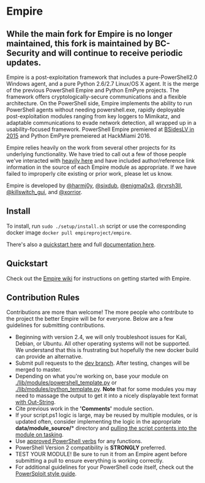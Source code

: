 # Empire

## While the main fork for Empire is no longer maintained, this fork is maintained by BC-Security and will continue to receive periodic updates.

Empire is a post-exploitation framework that includes a pure-PowerShell2.0 Windows agent, and a pure Python 2.6/2.7 Linux/OS X agent. It is the merge of the previous PowerShell Empire and Python EmPyre projects. The framework offers cryptologically-secure communications and a flexible architecture. On the PowerShell side, Empire implements the ability to run PowerShell agents without needing powershell.exe, rapidly deployable post-exploitation modules ranging from key loggers to Mimikatz, and adaptable communications to evade network detection, all wrapped up in a usability-focused framework. PowerShell Empire premiered at [BSidesLV in 2015](https://www.youtube.com/watch?v=Pq9t59w0mUI) and Python EmPyre premeiered at HackMiami 2016.

Empire relies heavily on the work from several other projects for its underlying functionality. We have tried to call out a few of those people we've interacted with [heavily here](http://www.powershellempire.com/?page_id=2) and have included author/reference link information in the source of each Empire module as appropriate. If we have failed to improperly cite existing or prior work, please let us know.

Empire is developed by [@harmj0y](https://twitter.com/harmj0y), [@sixdub](https://twitter.com/sixdub), [@enigma0x3](https://twitter.com/enigma0x3), [@rvrsh3ll](https://twitter.com/424f424f), [@killswitch_gui](https://twitter.com/killswitch_gui), and [@xorrior](https://twitter.com/xorrior).

## Install

To install, run `sudo ./setup/install.sh` script or use the corresponding docker image `docker pull empireproject/empire`.

There's also a [quickstart here](http://www.powershellempire.com/?page_id=110) and full [documentation here](http://www.powershellempire.com/?page_id=83).

## Quickstart

Check out the [Empire wiki](https://github.com/EmpireProject/Empire/wiki/Quickstart) for instructions on getting started with Empire.

## Contribution Rules

Contributions are more than welcome! The more people who contribute to the project the better Empire will be for everyone. Below are a few guidelines for submitting contributions.

* Beginning with version 2.4, we will only troubleshoot issues for Kali, Debian, or Ubuntu. All other operating systems will not be supported. We understand that this is frustrating but hopefully the new docker build can provide an alternative.
* Submit pull requests to the [dev branch](https://github.com/powershellempire/Empire/tree/dev). After testing, changes will be merged to master.
* Depending on what you're working on, base your module on [./lib/modules/powershell_template.py](lib/modules/powershell_template.py) or [./lib/modules/python_template.py](lib/modules/python_template.py). **Note** that for some modules you may need to massage the output to get it into a nicely displayable text format [with Out-String](https://github.com/PowerShellEmpire/Empire/blob/0cbdb165a29e4a65ad8dddf03f6f0e36c33a7350/lib/modules/situational_awareness/network/powerview/get_user.py#L111).
* Cite previous work in the **'Comments'** module section.
* If your script.ps1 logic is large, may be reused by multiple modules, or is updated often, consider implementing the logic in the appropriate **data/module_source/*** directory and [pulling the script contents into the module on tasking](https://github.com/PowerShellEmpire/Empire/blob/0cbdb165a29e4a65ad8dddf03f6f0e36c33a7350/lib/modules/situational_awareness/network/powerview/get_user.py#L85-L95).
* Use [approved PowerShell verbs](https://technet.microsoft.com/en-us/library/ms714428(v=vs.85).aspx) for any functions.
* PowerShell Version 2 compatibility is **STRONGLY** preferred.
* TEST YOUR MODULE! Be sure to run it from an Empire agent before submitting a pull to ensure everything is working correctly.
* For additional guidelines for your PowerShell code itself, check out the [PowerSploit style guide](https://github.com/PowerShellMafia/PowerSploit/blob/master/README.md).
